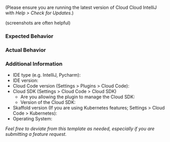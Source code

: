 (Please ensure you are running the latest version of Cloud Cloud IntelliJ with _Help > Check for Updates_.)

(screenshots are often helpful)

### Expected Behavior

### Actual Behavior

### Additional Information

- IDE type (e.g. IntelliJ, Pycharm):
- IDE version:
- Cloud Code version (Settings > Plugins > Cloud Code): 
- Cloud SDK (Settings > Cloud Code > Cloud SDK)
  - Are you allowing the plugin to manage the Cloud SDK: 
  - Version of the Cloud SDK:
- Skaffold version (If you are using Kubernetes features; Settings > Cloud Code > Kubernetes): 
- Operating System:


_Feel free to deviate from this template as needed, especially if you are submitting a feature request._
